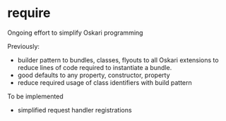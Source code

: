 require 
=================

Ongoing effort to simplify Oskari programming

Previously: 
- builder pattern to bundles, classes, flyouts to all Oskari extensions to reduce 
 lines of code required to instantiate a bundle.
- good defaults to any property, constructor, property
- reduce required usage of class identifiers with build pattern

To be implemented
- simplified request handler registrations 

